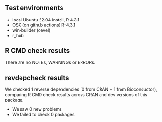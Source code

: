 ## Test environments
* local Ubuntu 22.04 install, R 4.3.1
* OSX (on github actions) R-4.3.1
* win-builder (devel)
* r_hub

## R CMD check results
There are no NOTEs, WARNINGs or ERRORs.


## revdepcheck results

We checked 1 reverse dependencies (0 from CRAN + 1 from Bioconductor), comparing R CMD check results across CRAN and dev versions of this package.

 * We saw 0 new problems
 * We failed to check 0 packages


